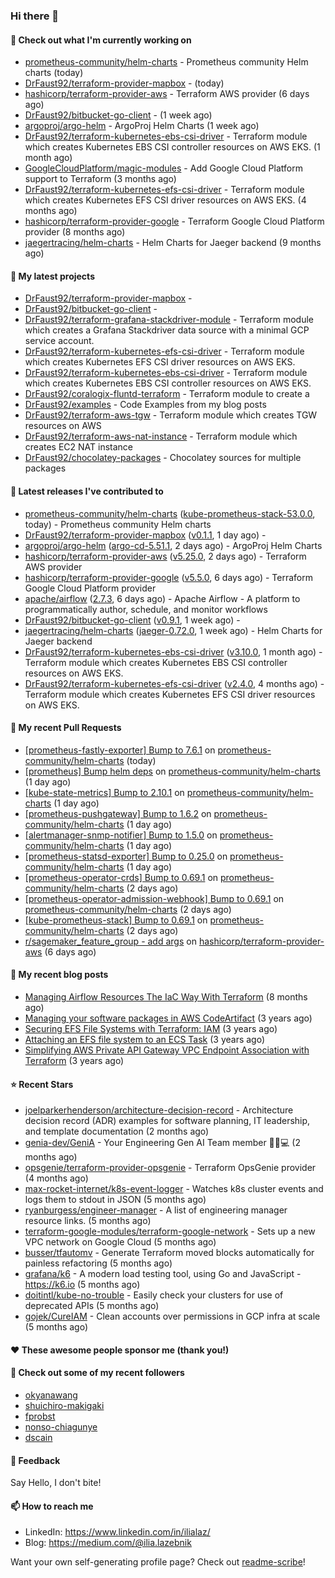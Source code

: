 ### Hi there 👋

#### 👷 Check out what I'm currently working on

- [prometheus-community/helm-charts](https://github.com/prometheus-community/helm-charts) - Prometheus community Helm charts (today)
- [DrFaust92/terraform-provider-mapbox](https://github.com/DrFaust92/terraform-provider-mapbox) -  (today)
- [hashicorp/terraform-provider-aws](https://github.com/hashicorp/terraform-provider-aws) - Terraform AWS provider (6 days ago)
- [DrFaust92/bitbucket-go-client](https://github.com/DrFaust92/bitbucket-go-client) -  (1 week ago)
- [argoproj/argo-helm](https://github.com/argoproj/argo-helm) - ArgoProj Helm Charts (1 week ago)
- [DrFaust92/terraform-kubernetes-ebs-csi-driver](https://github.com/DrFaust92/terraform-kubernetes-ebs-csi-driver) - Terraform module which creates Kubernetes EBS CSI controller resources on AWS EKS. (1 month ago)
- [GoogleCloudPlatform/magic-modules](https://github.com/GoogleCloudPlatform/magic-modules) - Add Google Cloud Platform support to Terraform (3 months ago)
- [DrFaust92/terraform-kubernetes-efs-csi-driver](https://github.com/DrFaust92/terraform-kubernetes-efs-csi-driver) - Terraform module which creates Kubernetes EFS CSI driver resources on AWS EKS. (4 months ago)
- [hashicorp/terraform-provider-google](https://github.com/hashicorp/terraform-provider-google) - Terraform Google Cloud Platform provider (8 months ago)
- [jaegertracing/helm-charts](https://github.com/jaegertracing/helm-charts) - Helm Charts for Jaeger backend (9 months ago)

#### 🌱 My latest projects

- [DrFaust92/terraform-provider-mapbox](https://github.com/DrFaust92/terraform-provider-mapbox) - 
- [DrFaust92/bitbucket-go-client](https://github.com/DrFaust92/bitbucket-go-client) - 
- [DrFaust92/terraform-grafana-stackdriver-module](https://github.com/DrFaust92/terraform-grafana-stackdriver-module) - Terraform module which creates a Grafana Stackdriver data source with a minimal GCP service account.
- [DrFaust92/terraform-kubernetes-efs-csi-driver](https://github.com/DrFaust92/terraform-kubernetes-efs-csi-driver) - Terraform module which creates Kubernetes EFS CSI driver resources on AWS EKS.
- [DrFaust92/terraform-kubernetes-ebs-csi-driver](https://github.com/DrFaust92/terraform-kubernetes-ebs-csi-driver) - Terraform module which creates Kubernetes EBS CSI controller resources on AWS EKS.
- [DrFaust92/coralogix-fluntd-terraform](https://github.com/DrFaust92/coralogix-fluntd-terraform) - Terraform module to create a 
- [DrFaust92/examples](https://github.com/DrFaust92/examples) - Code Examples from my blog posts
- [DrFaust92/terraform-aws-tgw](https://github.com/DrFaust92/terraform-aws-tgw) - Terraform module which creates TGW resources on AWS
- [DrFaust92/terraform-aws-nat-instance](https://github.com/DrFaust92/terraform-aws-nat-instance) - Terraform module which creates EC2 NAT instance
- [DrFaust92/chocolatey-packages](https://github.com/DrFaust92/chocolatey-packages) - Chocolatey sources for multiple packages

#### 🔭 Latest releases I've contributed to

- [prometheus-community/helm-charts](https://github.com/prometheus-community/helm-charts) ([kube-prometheus-stack-53.0.0](https://github.com/prometheus-community/helm-charts/releases/tag/kube-prometheus-stack-53.0.0), today) - Prometheus community Helm charts
- [DrFaust92/terraform-provider-mapbox](https://github.com/DrFaust92/terraform-provider-mapbox) ([v0.1.1](https://github.com/DrFaust92/terraform-provider-mapbox/releases/tag/v0.1.1), 1 day ago) - 
- [argoproj/argo-helm](https://github.com/argoproj/argo-helm) ([argo-cd-5.51.1](https://github.com/argoproj/argo-helm/releases/tag/argo-cd-5.51.1), 2 days ago) - ArgoProj Helm Charts
- [hashicorp/terraform-provider-aws](https://github.com/hashicorp/terraform-provider-aws) ([v5.25.0](https://github.com/hashicorp/terraform-provider-aws/releases/tag/v5.25.0), 2 days ago) - Terraform AWS provider
- [hashicorp/terraform-provider-google](https://github.com/hashicorp/terraform-provider-google) ([v5.5.0](https://github.com/hashicorp/terraform-provider-google/releases/tag/v5.5.0), 6 days ago) - Terraform Google Cloud Platform provider
- [apache/airflow](https://github.com/apache/airflow) ([2.7.3](https://github.com/apache/airflow/releases/tag/2.7.3), 6 days ago) - Apache Airflow - A platform to programmatically author, schedule, and monitor workflows
- [DrFaust92/bitbucket-go-client](https://github.com/DrFaust92/bitbucket-go-client) ([v0.9.1](https://github.com/DrFaust92/bitbucket-go-client/releases/tag/v0.9.1), 1 week ago) - 
- [jaegertracing/helm-charts](https://github.com/jaegertracing/helm-charts) ([jaeger-0.72.0](https://github.com/jaegertracing/helm-charts/releases/tag/jaeger-0.72.0), 1 week ago) - Helm Charts for Jaeger backend
- [DrFaust92/terraform-kubernetes-ebs-csi-driver](https://github.com/DrFaust92/terraform-kubernetes-ebs-csi-driver) ([v3.10.0](https://github.com/DrFaust92/terraform-kubernetes-ebs-csi-driver/releases/tag/v3.10.0), 1 month ago) - Terraform module which creates Kubernetes EBS CSI controller resources on AWS EKS.
- [DrFaust92/terraform-kubernetes-efs-csi-driver](https://github.com/DrFaust92/terraform-kubernetes-efs-csi-driver) ([v2.4.0](https://github.com/DrFaust92/terraform-kubernetes-efs-csi-driver/releases/tag/v2.4.0), 4 months ago) - Terraform module which creates Kubernetes EFS CSI driver resources on AWS EKS.

#### 🔨 My recent Pull Requests

- [[prometheus-fastly-exporter] Bump to 7.6.1](https://github.com/prometheus-community/helm-charts/pull/4002) on [prometheus-community/helm-charts](https://github.com/prometheus-community/helm-charts) (today)
- [[prometheus] Bump helm deps](https://github.com/prometheus-community/helm-charts/pull/3997) on [prometheus-community/helm-charts](https://github.com/prometheus-community/helm-charts) (1 day ago)
- [[kube-state-metrics] Bump to 2.10.1](https://github.com/prometheus-community/helm-charts/pull/3996) on [prometheus-community/helm-charts](https://github.com/prometheus-community/helm-charts) (1 day ago)
- [[prometheus-pushgateway] Bump to 1.6.2](https://github.com/prometheus-community/helm-charts/pull/3995) on [prometheus-community/helm-charts](https://github.com/prometheus-community/helm-charts) (1 day ago)
- [[alertmanager-snmp-notifier] Bump to 1.5.0](https://github.com/prometheus-community/helm-charts/pull/3994) on [prometheus-community/helm-charts](https://github.com/prometheus-community/helm-charts) (1 day ago)
- [[prometheus-statsd-exporter] Bump to 0.25.0](https://github.com/prometheus-community/helm-charts/pull/3993) on [prometheus-community/helm-charts](https://github.com/prometheus-community/helm-charts) (1 day ago)
- [[prometheus-operator-crds] Bump to 0.69.1](https://github.com/prometheus-community/helm-charts/pull/3990) on [prometheus-community/helm-charts](https://github.com/prometheus-community/helm-charts) (2 days ago)
- [[prometheus-operator-admission-webhook] Bump to 0.69.1](https://github.com/prometheus-community/helm-charts/pull/3989) on [prometheus-community/helm-charts](https://github.com/prometheus-community/helm-charts) (2 days ago)
- [[kube-prometheus-stack] Bump to 0.69.1](https://github.com/prometheus-community/helm-charts/pull/3988) on [prometheus-community/helm-charts](https://github.com/prometheus-community/helm-charts) (2 days ago)
- [r/sagemaker_feature_group - add args](https://github.com/hashicorp/terraform-provider-aws/pull/34283) on [hashicorp/terraform-provider-aws](https://github.com/hashicorp/terraform-provider-aws) (6 days ago)

#### 📜 My recent blog posts

- [Managing Airflow Resources The IaC Way With Terraform](https://engineering.placer.ai/managing-airflow-resources-the-iac-way-with-terraform-ea5b8db573ad?source=rss-cac402f06fa8------2) (8 months ago)
- [Managing your software packages in AWS CodeArtifact](https://medium.com/@ilia.lazebnik/managing-your-software-packages-in-aws-codeartifact-12d00053e243?source=rss-cac402f06fa8------2) (3 years ago)
- [Securing EFS File Systems with Terraform: IAM](https://medium.com/@ilia.lazebnik/securing-efs-file-systems-with-terraform-iam-d2a066c198ab?source=rss-cac402f06fa8------2) (3 years ago)
- [Attaching an EFS file system to an ECS Task](https://medium.com/@ilia.lazebnik/attaching-an-efs-file-system-to-an-ecs-task-7bd15b76a6ef?source=rss-cac402f06fa8------2) (3 years ago)
- [Simplifying AWS Private API Gateway VPC Endpoint Association with Terraform](https://medium.com/@ilia.lazebnik/simplifying-aws-private-api-gateway-vpc-endpoint-association-with-terraform-b379a247afbf?source=rss-cac402f06fa8------2) (3 years ago)

#### ⭐ Recent Stars

- [joelparkerhenderson/architecture-decision-record](https://github.com/joelparkerhenderson/architecture-decision-record) - Architecture decision record (ADR) examples for software planning, IT leadership, and template documentation (2 months ago)
- [genia-dev/GeniA](https://github.com/genia-dev/GeniA) - Your Engineering Gen AI Team member 🧬🤖💻 (2 months ago)
- [opsgenie/terraform-provider-opsgenie](https://github.com/opsgenie/terraform-provider-opsgenie) - Terraform OpsGenie provider (4 months ago)
- [max-rocket-internet/k8s-event-logger](https://github.com/max-rocket-internet/k8s-event-logger) - Watches k8s cluster events and logs them to stdout in JSON (5 months ago)
- [ryanburgess/engineer-manager](https://github.com/ryanburgess/engineer-manager) - A list of engineering manager resource links. (5 months ago)
- [terraform-google-modules/terraform-google-network](https://github.com/terraform-google-modules/terraform-google-network) - Sets up a new VPC network on Google Cloud (5 months ago)
- [busser/tfautomv](https://github.com/busser/tfautomv) - Generate Terraform moved blocks automatically for painless refactoring (5 months ago)
- [grafana/k6](https://github.com/grafana/k6) - A modern load testing tool, using Go and JavaScript - https://k6.io (5 months ago)
- [doitintl/kube-no-trouble](https://github.com/doitintl/kube-no-trouble) - Easily check your clusters for use of deprecated APIs (5 months ago)
- [gojek/CureIAM](https://github.com/gojek/CureIAM) - Clean accounts over permissions in GCP infra at scale (5 months ago)

#### ❤️ These awesome people sponsor me (thank you!)


#### 👯 Check out some of my recent followers

- [okyanawang](https://github.com/okyanawang)
- [shuichiro-makigaki](https://github.com/shuichiro-makigaki)
- [fprobst](https://github.com/fprobst)
- [nonso-chiagunye](https://github.com/nonso-chiagunye)
- [dscain](https://github.com/dscain)

#### 💬 Feedback

Say Hello, I don't bite!

#### 📫 How to reach me

- LinkedIn: https://www.linkedin.com/in/ilialaz/
- Blog: https://medium.com/@ilia.lazebnik

Want your own self-generating profile page? Check out [readme-scribe](https://github.com/muesli/readme-scribe)!

